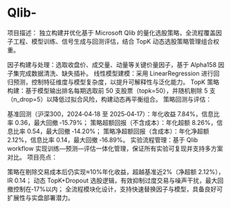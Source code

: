 # Qlib-
项目描述：
独立构建并优化基于 Microsoft Qlib 的量化选股策略，全流程覆盖因子工程、模型训练、信号生成与回测评估，结合 TopK 动态选股策略管理组合权重。

因子构建与处理：选取收盘价、成交量、动量等关键价量因子，基于 Alpha158 因子集完成数据清洗、缺失插补。
线性模型建模：采用 LinearRegression 进行回归预测，控制特征维度与模型复杂度，以提升可解释性与泛化能力。
TopK 策略构建：基于模型输出排名每期选取前 50 支股票（topk=50），并随机剔除 5 支（n_drop=5）以降低过拟合风险，构建动态再平衡组合。
策略回测与评估：

基准回测（沪深300，2024‑04‑18 至 2025‑04‑17）：年化收益 7.84%，信息比率 0.36，最大回撤 ‑15.79%；
策略超额回报（不含成本）：年化超额 8.26%，信息比率 0.54，最大回撤 ‑14.20%；
策略净超额回报（含成本）：年化净超额 2.12%，信息比率 0.14，最大回撤 ‑16.89%。
实验流程管理：基于 Qlib workflow 实现训练—预测—评估一体化管理，保证所有实验可复现并支持多方案对比。
项目亮点：

策略在剔除交易成本后仍实现≈10%年化收益，超越基准近2%（净超额 2.12%），IR 0.14；
动态 TopK+Dropout 选股逻辑，有效抑制过度交易与噪声干扰，最大回撤控制在‑17%以内；
全流程模块化设计，支持快速替换因子与模型，具备良好可扩展性与实盘部署潜力。
